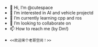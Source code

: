 - 👋 Hi, I’m @cutespace
- 👀 I’m interested in AI and vehicle projectd
- 🌱 I’m currently learning cpp and ros
- 💞️ I’m looking to collaborate on 
- 📫 How to reach me (by Dm!)
-     <<欢迎来个老哥空间！>>
<!---
cutespace/cutespace is a ✨ special ✨ repository because its `README.md` (this file) appears on your GitHub profile.
You can click the Preview link to take a look at your changes.
--->
